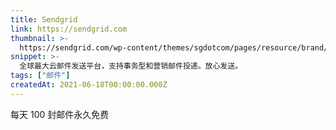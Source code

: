 ```yaml
---
title: Sendgrid
link: https://sendgrid.com
thumbnail: >-
  https://sendgrid.com/wp-content/themes/sgdotcom/pages/resource/brand//2016/SendGrid-Logomark.png
snippet: >-
  全球最大云邮件发送平台，支持事务型和营销邮件投递。放心发送。
tags: ["邮件"]
createdAt: 2021-06-18T00:00:00.000Z
---
```

每天 100 封邮件永久免费